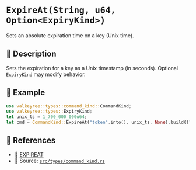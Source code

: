 # `ExpireAt(String, u64, Option<ExpiryKind>)`

Sets an absolute expiration time on a key (Unix time).

## 🧩 Description
Sets the expiration for a key as a Unix timestamp (in seconds). Optional `ExpiryKind` may modify behavior.

## 🧠 Example
```rust
use valkeyree::types::command_kind::CommandKind;
use valkeyree::types::ExpiryKind;
let unix_ts = 1_700_000_000u64; 
let cmd = CommandKind::ExpireAt("token".into(), unix_ts, None).build()?;
```

## 🔗 References
- 📘 [EXPIREAT](https://valkey.io/commands/expireat/)
- 🧾 Source: [`src/types/command_kind.rs`](../../src/types/command_kind.rs)
